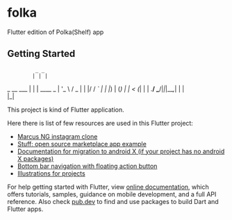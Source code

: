 # folka
                                                     
Flutter edition of Polka(Shelf) app

## Getting Started
             _ _         
            | | |        
 _ __   ___ | | | ____ _ 
| '_ \ / _ \| | |/ / _` |
| |_) | (_) | |   < (_| |
| .__/ \___/|_|_|\_\__,_|
| |                      
|_|                      


This project is kind of Flutter application.

Here there is list of few resources are used in this Flutter project:

- [Marcus NG instagram clone](https://github.com/MarcusNg/flutter_instagram_clone)
- [Stuff: open source marketplace app example](https://github.com/dvmjoshi/stuff)
- [Documentation for migration to android X (if your project has no android X packages)](https://www.cnblogs.com/hupo376787/p/10563454.html)
- [Bottom bar navigation with floating action button](https://medium.com/coding-with-flutter/flutter-bottomappbar-navigation-with-fab-8b962bb55013)
- [Illustrations for projects](https://undraw.co/)

For help getting started with Flutter, view
[online documentation](https://flutter.dev/docs), which offers tutorials,
samples, guidance on mobile development, and a full API reference.
Also check [pub.dev](https://pub.dev/) to find and use packages to build Dart and Flutter apps.

